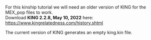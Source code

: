 For this kinship tutorial we will need an older version of KING for the MEX_pop files to work. \
Download **KING 2.2.8, May 10, 2022** here: https://www.kingrelatedness.com/history.shtml

The current version of KING generates an empty king.kin file.
